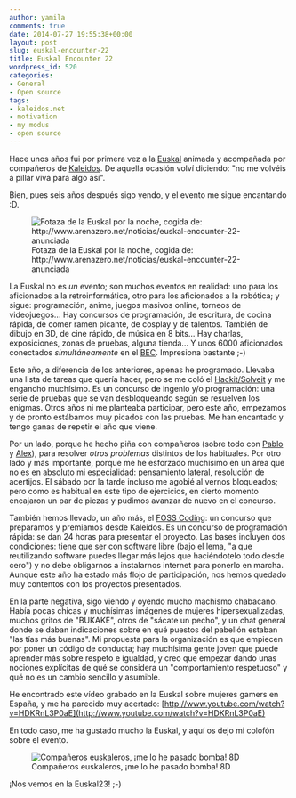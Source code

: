 ```yaml
---
author: yamila
comments: true
date: 2014-07-27 19:55:38+00:00
layout: post
slug: euskal-encounter-22
title: Euskal Encounter 22
wordpress_id: 520
categories:
- General
- Open source
tags:
- kaleidos.net
- motivation
- my modus
- open source
---
```


Hace unos años fui por primera vez a la [Euskal](http://www.euskal.org/) animada y acompañada por compañeros de [Kaleidos](http://kaleidos.net). De aquella ocasión volví diciendo: "no me volvéis a pillar viva para algo así".

Bien, pues seis años después sigo yendo, y el evento me sigue encantando :D.
<figure>
  <img src="/images/2014/07/euskal-nigth.jpg"
       alt="Fotaza de la Euskal por la noche, cogida de: http://www.arenazero.net/noticias/euskal-encounter-22-anunciada" />
  <figcaption>Fotaza de la Euskal por la noche, cogida de: http://www.arenazero.net/noticias/euskal-encounter-22-anunciada</figcaption>
</figure>

<!-- more -->

La Euskal no es _un_ evento; son muchos eventos en realidad: uno para los aficionados a la retroinformática, otro para los aficionados a la robótica; y sigue: programación, anime, juegos masivos online, torneos de videojuegos... Hay concursos de programación, de escritura, de cocina rápida, de comer ramen picante, de cosplay y de talentos. También de dibujo en 3D, de cine rápido, de música en 8 bits... Hay charlas, exposiciones, zonas de pruebas, alguna tienda... Y unos 6000 aficionados conectados _simultáneamente_ en el [BEC](http://bilbaoexhibitioncentre.com/). Impresiona bastante ;-)

Este año, a diferencia de los anteriores, apenas he programado. Llevaba una lista de tareas que quería hacer, pero se me coló el [Hackit/Solveit](http://www.euskal.org/software-libre/hack-it-solve-it.html) y me enganchó muchísimo. Es un concurso de ingenio y/o programación: una serie de pruebas que se van desbloqueando según se resuelven los enigmas. Otros años ni me planteaba participar, pero este año, empezamos y de pronto estábamos muy picados con las pruebas. Me han encantado y tengo ganas de repetir el año que viene.

Por un lado, porque he hecho piña con compañeros (sobre todo con [Pablo](http://twitter.com/diacritica) y [Alex](http://twitter.com/lekum)), para resolver _otros problemas_ distintos de los habituales. Por otro lado y más importante, porque me he esforzado muchísimo en un área que no es en absoluto mi especialidad: pensamiento lateral, resolución de acertijos. El sábado por la tarde incluso me agobié al vernos bloqueados; pero como es habitual en este tipo de ejercicios, en cierto momento encajaron un par de piezas y pudimos avanzar de nuevo en el concurso.

También hemos llevado, un año más, el [FOSS Coding](http://www.euskal.org/software-libre/foss-coding.html): un concurso que preparamos y premiamos desde Kaleidos. Es un concurso de programación rápida: se dan 24 horas para presentar el proyecto. Las bases incluyen dos condiciones: tiene que ser con software libre (bajo el lema, "a que reutilizando software puedes llegar más lejos que haciéndotelo todo desde cero") y no debe obligarnos a instalarnos internet para ponerlo en marcha. Aunque este año ha estado más flojo de participación, nos hemos quedado muy contentos con los proyectos presentados.

En la parte negativa, sigo viendo y oyendo mucho machismo chabacano. Había pocas chicas y muchísimas imágenes de mujeres hipersexualizadas, muchos gritos de "BUKAKE", otros de "sácate un pecho", y un chat general donde se daban indicaciones sobre en qué puestos del pabellón estaban "las tías más buenas". Mi propuesta para la organización es que empiecen por poner un código de conducta; hay muchísima gente joven que puede aprender más sobre respeto e igualdad, y creo que empezar dando unas nociones explícitas de qué se considera un "comportamiento respetuoso" y qué no es un cambio sencillo y asumible.

He encontrado este vídeo grabado en la Euskal sobre mujeres gamers en España, y me ha parecido muy acertado: [http://www.youtube.com/watch?v=HDKRnL3P0aE](http://www.youtube.com/watch?v=HDKRnL3P0aE)

En todo caso, me ha gustado mucho la Euskal, y aquí os dejo mi colofón sobre el evento.

<figure>
  <img src="/images/2014/07/euskal22-txiki.jpg"
       alt="Compañeros euskaleros, ¡me lo he pasado bomba! 8D" />
  <figcaption>Compañeros euskaleros, ¡me lo he pasado bomba! 8D</figcaption>
</figure>

¡Nos vemos en la Euskal23! ;-)
